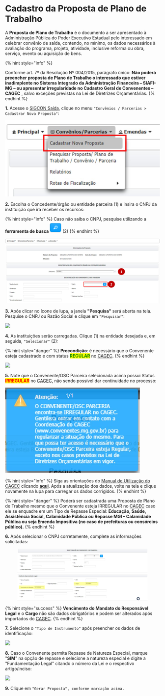 # Cadastro da Proposta de Plano de Trabalho

A **Proposta de Plano de Trabalho** é o documento a ser apresentado à Administração Pública do Poder Executivo Estadual pelo interessado em celebrar convênio de saída, contendo, no mínimo, os dados necessários à avaliação do programa, projeto, atividade, inclusive reforma ou obra, serviço, evento ou aquisição de bens.

{% hint style="info" %}

Conforme art. 7º da Resolução Nº 004/2015, parágrafo único: **Não poderá preencher proposta de Plano de Trabalho o interessado que estiver inadimplente no Sistema Integrado da Administração Financeira – SIAFI-MG – ou apresentar irregularidade no Cadastro Geral de Convenentes – CAGEC** , salvo exceções previstas na Lei de Diretrizes Orçamentárias.
{% endhint %}



**1.** Acesse o [SIGCON Saída](https://sigconsaida.mg.gov.br/), clique no menu `"Convênios / Parcerias > Cadastrar Nova Proposta"`:

![](<../../.gitbook/assets/image (296).png>)

**2.** Escolha o Concedente/órgão ou entidade parceira (1) e insira o CNPJ da instituição que irá receber os recursos:

{% hint style="info" %}
Caso não saiba o CNPJ, pesquise utilizando a **ferramenta de busca**<img src="../../.gitbook/assets/image (377) (1).png" alt="" data-size="original">(2)
{% endhint %}

![](<../../.gitbook/assets/image (323).png>)

**3.** Após clicar no ícone de lupa, a janela **"Pesquisa"** será aberta na tela. Pesquise o CNPJ ou Razão Social e clique em `"Pesquisar"`:

![](<../../.gitbook/assets/manual\_convenentes\_proposta\_pesquisa\_concedente (3).jpg>)

**4.** As instituições serão carregadas. Clique (1) na entidade desejada e, em seguida, `"Selecionar"` (2):

{% hint style="danger" %}
**Precondição**: é necessário que o Convenente esteja cadastrado e com status <mark style="color:green;">**REGULAR**</mark> no [CAGEC](https://www.portalcagec.mg.gov.br/).
{% endhint %}

![](<../../.gitbook/assets/manual\_convenentes\_proposta\_pesquisa\_concedente\_2 (2).jpg>)


**5.** Note que o Convenente/OSC Parceira selecionada acima possui Status <mark style="color:red;">**IRREGULAR**</mark> no [CAGEC](https://www.portalcagec.mg.gov.br/), não sendo possível dar continuidade no processo:

![](<../../.gitbook/assets/image (319).png>)

{% hint style="info" %}
Siga as orientações do [Manual de Utilização do CAGEC](https://manual.portalcagec.mg.gov.br/) clicando [**aqui**](https://manual.portalcagec.mg.gov.br/atualizacao-de-dados). Após a atualização dos dados, volte na tela e clique novamente na lupa para carregar os dados corrigidos.&#x20;
{% endhint %}

{% hint style="danger" %}
Poderá ser cadastrada uma Proposta de Plano de Trabalho mesmo que o Convenente esteja IRREGULAR no [CAGEC](https://www.portalcagec.mg.gov.br/) caso ele se enquadre em um Tipo de Repasse Especial: **Educação, Saúde, Assistência Social, Calamidade Pública ou Repasse MGI – Calamidade Pública ou seja Emenda Impositiva (no caso de prefeituras ou consórcios público).**
{% endhint %}

**6.** Após selecionar o CNPJ corretamente, complete as informações solicitadas:

<figure><img src="../../.gitbook/assets/identificação convenete.png" alt=""><figcaption></figcaption></figure>

{% hint style="success" %}
**Vencimento do Mandato do Responsável Legal** e o **Cargo** não são dados obrigatórios e podem ser alterados após importados do [CAGEC](https://www.portalcagec.mg.gov.br/).
{% endhint %}

**7.** Selecione o `"Tipo de Instrumento"` após preencher os dados de identificação:

![](../../.gitbook/assets/caracterizacao-proposta\_tipo-de-instrumento.png)

**8.** Caso o Convenente permita Repasse de Natureza Especial, marque "**SIM**" na opção de repasse e selecione a natureza especial e digite a "Fundamentação Legal" citando o número da Lei e o respectivo artigo/inciso:

![](../../.gitbook/assets/manual\_convenentes\_proposta\_caracterizacao\_repasse-especial.jpg)

**9.** Clique em `"Gerar Proposta", conforme marcação acima.`
